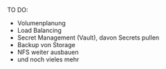 TO DO:
- Volumenplanung
- Load Balancing
- Secret Management (Vault), davon Secrets pullen
- Backup von Storage
- NFS weiter ausbauen
- und noch vieles mehr
